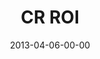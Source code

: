 ---
layout: message
category: message
series: "ROI"
title: "CR ROI"
date: 2013-04-06-00-00
message_id: 775
audio: "http://s3.amazonaws.com/crossroads-media/messages/audio/roi_05.mp3"
audio-duration: "55:03"
program: "http://s3.amazonaws.com/crossroads-media/documents/04_6-7_13Program_loRes.pdf"
description: "Brian Tome talks about the possibility of an enormous return."
video: "http://s3.amazonaws.com/crossroads-media/messages/video/roi_05.mp4"
video-duration: "55:10"
yt-embed-url: "//www.youtube.com/embed/hSEacTybo-s"
video-image: "http://s3.amazonaws.com/crossroads-media/images/roi_05_still.jpg"
tag: 
 - beans-and-rice-week
 - reveal
 - investment
 - program
 - roi
explicit: false
---